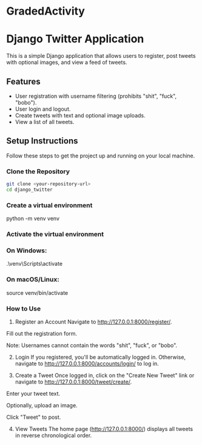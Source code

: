 ﻿# GradedActivity

# Django Twitter Application

This is a simple Django application that allows users to register, post tweets with optional images, and view a feed of tweets.

## Features

- User registration with username filtering (prohibits "shit", "fuck", "bobo").
- User login and logout.
- Create tweets with text and optional image uploads.
- View a list of all tweets.

## Setup Instructions

Follow these steps to get the project up and running on your local machine.

### Clone the Repository

```bash
git clone <your-repository-url>
cd django_twitter

```

### Create a virtual environment
python -m venv venv

### Activate the virtual environment
### On Windows:
.\venv\Scripts\activate
### On macOS/Linux:
source venv/bin/activate

### How to Use
1. Register an Account
Navigate to http://127.0.0.1:8000/register/.

Fill out the registration form.

Note: Usernames cannot contain the words "shit", "fuck", or "bobo".

2. Login
If you registered, you'll be automatically logged in. Otherwise, navigate to http://127.0.0.1:8000/accounts/login/ to log in.

3. Create a Tweet
Once logged in, click on the "Create New Tweet" link or navigate to http://127.0.0.1:8000/tweet/create/.

Enter your tweet text.

Optionally, upload an image.

Click "Tweet" to post.

4. View Tweets
The home page (http://127.0.0.1:8000/) displays all tweets in reverse chronological order.



